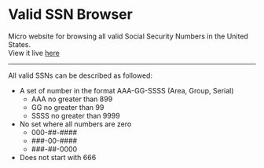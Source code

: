 # Valid SSN Browser
Micro website for browsing all valid Social Security Numbers in the United States.    
View it live [here](https://capital-ex.github.io/Valid-SSN-Browser/)

---
All valid SSNs can be described as followed:
* A set of number in the format AAA-GG-SSSS (Area, Group, Serial)
    * AAA no greater than 899
    * GG no greater than 99
    * SSSS no greater than 9999 
* No set where all numbers are zero
    * 000-##-####
    * ###-00-####
    * ###-##-0000
* Does not start with 666
